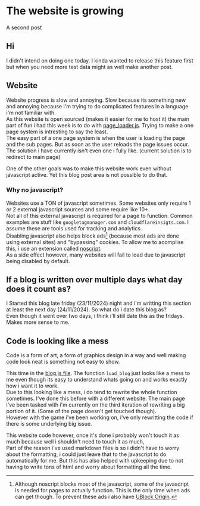# The website is growing
A second post

## Hi
I didn't intend on doing one today. I kinda wanted to release this feature first but when you need more test data might as well make another post.

## Website
Website progress is slow and annoying. Slow because its something new and annoying because i'm trying to do complicated features in a language i'm not familiar with.<br>
As this website is open sourced (makes it easier for me to host it) the main part of fun i had this week is to do with [page_loader.js](../../page_loader.js). Trying to make a one page system is intresting to say the least.<br>
The easy part of a one page system is when the user is loading the page and the sub pages. But as soon as the user reloads the page issues occur.
The solution i have currently isn't even one i fully like. (current solution is to redirect to main page)

One of the other goals was to make this website work even without javascript active. Yet this blog post area is not possible to do that.

### Why no javascript?
Websites use a TON of javascript sometimes. Some websites only require 1 or 2 external javascript sources and some require like 10+.<br>
Not all of this external javascript is required for a page to function. Common examples are stuff like `googletagmanager.com` and `cloudflareinsigts.com`. I assume these are tools used for tracking and analytics.<br>
Disabling javascript also helps block ads[^1] (because most ads are done using external sites) and "bypassing" cookies. To allow me to acomplise this, i use an extension called [noscript](https://noscript.net/).<br>
As a side effect however, many websites will fail to load due to javascript being disabled by default.

[^1]: Although noscript blocks most of the javascript, some of the javascript is needed for pages to actually function. This is the only time when ads can get though. To prevent these ads i also have [UBlock Origin](https://github.com/gorhill/uBlock).

## If a blog is written over multiple days what day does it count as?
I Started this blog late friday (23/11/2024) night and i'm writting this section at least the next day (24/11/2024). So what do i date this blog as?<br>
Even though it went over two days, i think i'll still date this as the fridays. Makes more sense to me.

## Code is looking like a mess
Code is a form of art, a form of graphics design in a way and well making code look neat is something not easy to show.

This time in the [blog.js file](). The function `load_blog` just looks like a mess to me even though its easy to understand whats going on and works exactly how i want it to work.<br>
Due to this looking like a mess, i do tend to rewrite the whole function sometimes. I've done this before with a different website.
The main page i've been tasked with i'm currently on the third iteration of rewriting a big portion of it. (Some of the page doesn't get touched though).<br>
However with the game i've been working on, i've only rewritting the code if there is some underlying big issue.

This website code however, once it's done i probably won't touch it as much because well i shouldn't need to touch it as much,<br>
Part of the reason i've used markdown files is so i didn't have to worry about the formatting, i could just leave that to the javascript to do automatically for me.
But this has also helped with upkeeping due to not having to write tons of html and worry about formatting all the time.
